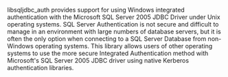 libsqljdbc\_auth provides support for using Windows integrated
authentication with the Microsoft SQL Server 2005 JDBC Driver under Unix operating systems.  SQL Server Authentication is not secure and difficult to manage in an environment with large numbers of database servers, but it is often the only option when connecting to a SQL Server Database from non-Windows operating systems.  This library allows users of other operating systems to use the more secure Integrated Authentication method with Microsoft's SQL Server 2005 JDBC driver using native Kerberos authentication libraries.